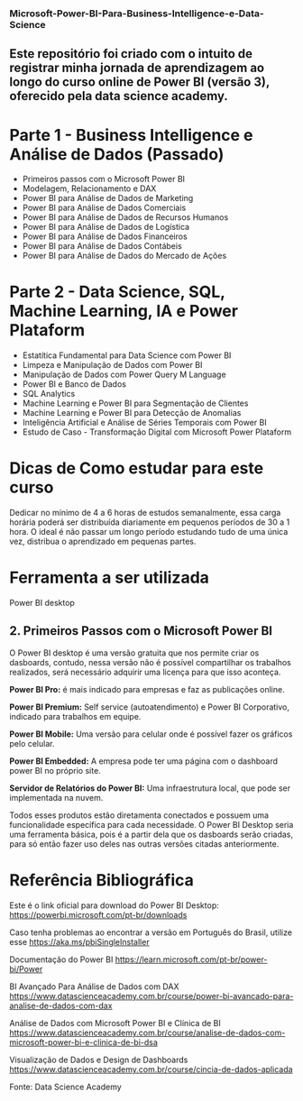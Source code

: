 ### Microsoft-Power-BI-Para-Business-Intelligence-e-Data-Science
## Este repositório foi criado com o intuito de registrar minha jornada de aprendizagem ao longo do curso online de Power BI (versão 3), oferecido pela data science academy.

# Parte 1 - Business Intelligence e Análise de Dados (Passado)
- Primeiros passos com o Microsoft Power BI
- Modelagem, Relacionamento e DAX
- Power BI para Análise de Dados de Marketing
- Power BI para Análise de Dados Comerciais 
- Power BI para Análise de Dados de Recursos Humanos
- Power BI para Análise de Dados de Logística
- Power BI para Análise de Dados Financeiros
- Power BI para Análise de Dados Contábeis
- Power BI para Análise de Dados do Mercado de Ações

# Parte 2 - Data Science, SQL, Machine Learning, IA e Power Plataform
-  Estatítica Fundamental para Data Science com Power BI
- Limpeza e Manipulação de Dados com Power BI
- Manipulação de Dados com Power Query M Language
- Power BI e Banco de Dados
- SQL Analytics 
- Machine Learning e Power BI para Segmentação de Clientes
- Machine Learning e Power BI para Detecção de Anomalias
- Inteligência Artificial e Análise de Séries Temporais com Power BI
- Estudo de Caso - Transformação Digital com Microsoft Power Plataform

# Dicas de Como estudar para este curso
Dedicar no mínimo de 4 a 6 horas de estudos semanalmente, essa carga horária poderá ser distribuída diariamente em pequenos períodos de 30 a 1 hora. O ideal é não passar um longo período estudando tudo de uma única vez, distribua o aprendizado em pequenas partes. 

# Ferramenta a ser utilizada 
Power BI desktop

## 2. Primeiros Passos com o Microsoft Power BI

O Power BI desktop é uma versão gratuita que nos permite criar os dasboards, contudo, nessa versão não é possível compartilhar os trabalhos realizados, será necessário adquirir uma licença para que isso aconteça.  

**Power BI Pro:** é mais indicado para empresas e faz as publicações online. 

**Power BI Premium:**  Self service (autoatendimento) e Power BI Corporativo, indicado para trabalhos em equipe. 

**Power BI Mobile:** Uma versão para celular onde é possível fazer os gráficos pelo celular. 

**Power BI Embedded:** A empresa pode ter uma página com o dashboard power BI no próprio site. 

**Servidor de Relatórios do Power BI:** Uma infraestrutura local, que  pode ser implementada na nuvem. 

Todos esses produtos estão diretamenta conectados e possuem uma funcionalidade específica para cada necessidade. O Power BI Desktop seria uma ferramenta básica, pois é a partir dela que os dasboards serão criadas, para só então fazer uso deles nas outras versões citadas anteriormente. 


# Referência Bibliográfica 


Este é o link oficial para download do Power BI Desktop:
https://powerbi.microsoft.com/pt-br/downloads

Caso tenha problemas ao encontrar a versão em Português do Brasil, utilize esse
https://aka.ms/pbiSingleInstaller

Documentação do Power BI
https://learn.microsoft.com/pt-br/power-bi/Power 

BI Avançado Para Análise de Dados com DAX
https://www.datascienceacademy.com.br/course/power-bi-avancado-para-analise-de-dados-com-dax 

Análise de Dados com Microsoft Power BI e Clínica de BI
https://www.datascienceacademy.com.br/course/analise-de-dados-com-microsoft-power-bi-e-clinica-de-bi-dsa 

Visualização de Dados e Design de Dashboards
https://www.datascienceacademy.com.br/course/cincia-de-dados-aplicada 

Fonte: Data Science Academy 











